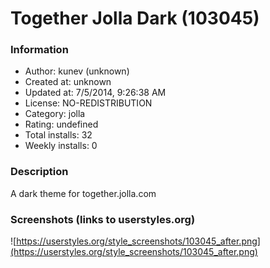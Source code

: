 # Together Jolla Dark (103045)

### Information
- Author: kunev (unknown)
- Created at: unknown
- Updated at: 7/5/2014, 9:26:38 AM
- License: NO-REDISTRIBUTION
- Category: jolla
- Rating: undefined
- Total installs: 32
- Weekly installs: 0


### Description
A dark theme for together.jolla.com


### Screenshots (links to userstyles.org)
![https://userstyles.org/style_screenshots/103045_after.png](https://userstyles.org/style_screenshots/103045_after.png)


